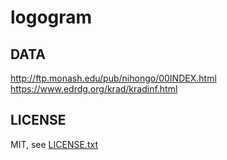
# logogram

## DATA

http://ftp.monash.edu/pub/nihongo/00INDEX.html
https://www.edrdg.org/krad/kradinf.html

## LICENSE

MIT, see [LICENSE.txt](LICENSE.txt)

